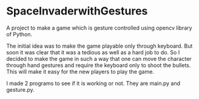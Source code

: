 # SpaceInvaderwithGestures
A project to make a game which is gesture controlled using opencv library of Python.

The initial idea was to make the game playable only through keyboard. But soon it was clear that it was a tedious as well as a hard job to do. So I decided to make the game in such a way that one can move the character through hand gestures and require the keyboard only to shoot the bullets. This will make it easy for the new players to play the game.

I made 2 programs to see if it is working or not. They are main.py and gesture.py.
